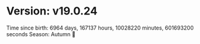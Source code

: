 # Version: v19.0.24
Time since birth: 6964 days, 167137 hours, 10028220 minutes, 601693200 seconds
Season: Autumn 🍁
